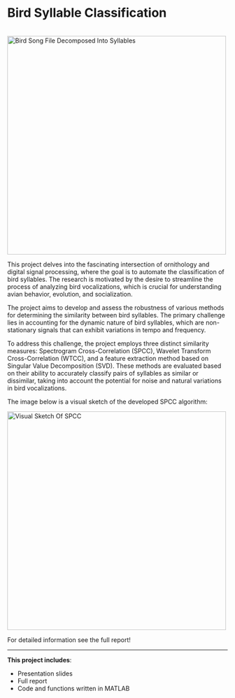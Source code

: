 # Bird Syllable Classification
\
<img src="https://github.com/user-attachments/assets/ccb15e2a-894b-4c66-b0c8-e5bb29ebe676" alt="Bird Song File Decomposed Into Syllables" width="500" />


This project delves into the fascinating intersection of ornithology and digital signal processing, where the goal is to automate the classification of bird syllables.  The research is motivated by the desire to streamline the process of analyzing bird vocalizations, which is crucial for understanding avian behavior, evolution, and socialization.  

The project aims to develop and assess the robustness of various methods for determining the similarity between bird syllables.  The primary challenge lies in accounting for the dynamic nature of bird syllables, which are non-stationary signals that can exhibit variations in tempo and frequency.  

To address this challenge, the project employs three distinct similarity measures: Spectrogram Cross-Correlation (SPCC), Wavelet Transform Cross-Correlation (WTCC), and a feature extraction method based on Singular Value Decomposition (SVD).  These methods are evaluated based on their ability to accurately classify pairs of syllables as similar or dissimilar, taking into account the potential for noise and natural variations in bird vocalizations.

The image below is a visual sketch of the developed SPCC algorithm:


<img src="https://github.com/user-attachments/assets/9413a837-79b1-4bbe-8a6a-60f3a0e54ec0" alt="Visual Sketch Of SPCC" width="500" />

For detailed information see the full report!

---
**This project includes**:
- Presentation slides
- Full report
- Code and functions written in MATLAB
